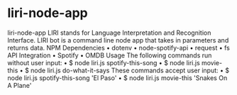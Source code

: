 # liri-node-app


liri-node-app
LIRI stands for Language Interpretation and Recognition Interface. LIRI bot is a command line node app that takes in parameters and returns data.
NPM Dependencies
•	dotenv 
•	node-spotify-api 
•	request 
•	fs
API Integration
•	Spotify 
•	OMDB
Usage The following commands run without user input:
•	$ node liri.js spotify-this-song 
•	$ node liri.js movie-this 
•	$ node liri.js do-what-it-says
These commands accept user input:
•	$ node liri.js spotify-this-song 'El Paso' 
•	$ node liri.js movie-this 'Snakes On A Plane'




